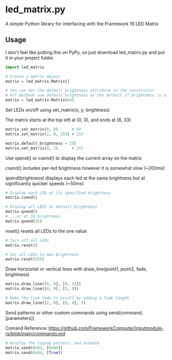 # led_matrix.py
A simple Python library for interfacing with the Framework 16 LED Matrix

## Usage

I don't feel like putting this on PyPy, so just download led_matrix.py and put it in your project folder.
``` python
import led_matrix

# Create a matrix object
matrix = led_matrix.Matrix()

# You can set the default_brightness attribute in the constructor
# All methods use default_brightness as the default if brightness is unspecified
matrix = led_matrix.Matrix(64)
```
Set LEDs on/off using set_matrix(x, y, brightness)

The matrix starts at the top left at (0, 0), and ends at (8, 33)
```python
matrix.set_matrix(0, 0)      # 64
matrix.set_matrix(2, 0, 255) # 255

matrix.default_brightness = 255
matrix.set_matrix(0, 3)      # 255
```
Use qsend() or csend() to display the current array on the matrix

csend() includes per-led brightness however it is somewhat slow (~200ms)

qsend(brightness) displays each led at the same brightness but at significantly quicker speeds (~50ms)
```python
# Display each LED at its specified brightness
matrix.csend()

# Display all LEDs at default_brightness
matrix.qsend()
# ...or at 32 brightness
matrix.qsend(32)
```

reset() resets all LEDs to the one value

```python
# Turn off all LEDs
matrix.reset()

# Set all LEDs to max brightness
matrix.reset(255)
```

Draw horizontal or vertical lines with draw_line(point1, point2, fade, brightness)
```python
matrix.draw_line([0, 0], [0, 33])
matrix.draw_line([0, 9], [5, 9])

# Make the line fade to point2 by adding a fade length
matrix.draw_line([2, 0], [8, 0], 3)
```

Send patterns or other custom commands using send(command, [parameters])

Comand Reference: https://github.com/FrameworkComputer/inputmodule-rs/blob/main/commands.md
```python
# Display the zigzag pattern, and animate
matrix.send(0x01, [0x04])
matrix.send(0x04, [True])
```
